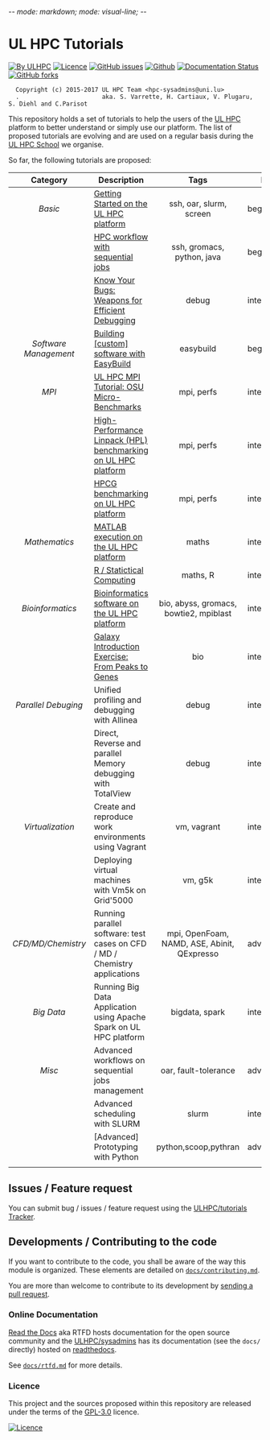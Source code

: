 -*- mode: markdown; mode: visual-line;  -*-

# UL HPC Tutorials

[![By ULHPC](https://img.shields.io/badge/by-ULHPC-blue.svg)](https://hpc.uni.lu) [![Licence](https://img.shields.io/badge/license-GPL--3.0-blue.svg)](http://www.gnu.org/licenses/gpl-3.0.html) [![GitHub issues](https://img.shields.io/github/issues/ULHPC/tutorials.svg)](https://github.com/ULHPC/tutorials/issues/) [![Github](https://img.shields.io/badge/sources-github-green.svg)](https://github.com/ULHPC/tutorials/tree/devel/basic/getting_started/) [![Documentation Status](http://readthedocs.org/projects/ulhpc-tutorials/badge/?version=latest)](http://ulhpc-tutorials.readthedocs.io/en/latest/basic/getting_started/) [![GitHub forks](https://img.shields.io/github/stars/ULHPC/tutorials.svg?style=social&label=Star)](https://github.com/ULHPC/tutorials)

      Copyright (c) 2015-2017 UL HPC Team <hpc-sysadmins@uni.lu>
      .                       aka. S. Varrette, H. Cartiaux, V. Plugaru, S. Diehl and C.Parisot

This repository holds a set of tutorials to help the users of the [UL HPC](https://hpc.uni.lu) platform to better understand or simply use our platform.
The list of proposed tutorials are evolving and are used on a regular basis during the [UL HPC School](http://hpc.uni.lu/hpc-school/) we organise.

So far, the following tutorials are proposed:

| **Category**          | **Description**                                                                 | **Tags**                                    | **Level**      |
| :----------:          | ----------------------------------------------------------------------------    | :--------------:                            | -------------- |
| _Basic_               | [Getting Started on the UL HPC platform](basic/getting_started/)                | ssh, oar, slurm, screen                     | beginners      |
|                       | [HPC workflow with sequential jobs](basic/sequential_jobs/)                     | ssh, gromacs, python, java                  | beginners      |
|                       | [Know Your Bugs: Weapons for Efficient Debugging](advanced/Debug/)              | debug                                       | intermediate   |
| _Software Management_ | [Building [custom] software with EasyBuild](advanced/EasyBuild/)                | easybuild                                   | beginners      |
| _MPI_                 | [UL HPC MPI Tutorial: OSU Micro-Benchmarks](advanced/OSU_MicroBenchmarks/)      | mpi, perfs                                  | intermediate   |
|                       | [High-Performance Linpack (HPL) benchmarking on UL HPC platform](advanced/HPL/) | mpi, perfs                                  | intermediate   |
|                       | [HPCG benchmarking on UL HPC platform](advanced/HPCG/)                          | mpi, perfs                                  | intermediate   |
| _Mathematics_         | [MATLAB execution on the UL HPC platform](advanced/MATLAB1/)                    | maths                                       | intermediate   |
|                       | [R / Statictical Computing](advanced/R/)                                        | maths, R                                    | intermediate   |
| _Bioinformatics_      | [Bioinformatics software on the UL HPC platform](advanced/Bioinformatics/)      | bio, abyss, gromacs, bowtie2, mpiblast      | intermediate   |
|                       | [Galaxy Introduction Exercise: From Peaks to Genes](advanced/Galaxy/)           | bio                                         | intermediate   |
| _Parallel Debuging_   | Unified profiling and debugging with Allinea                                    | debug                                       | intermediate   |
|                       | Direct,  Reverse and parallel Memory debugging with TotalView                   | debug                                       | intermediate   |
| _Virtualization_      | Create and reproduce work environments using Vagrant                            | vm, vagrant                                 | intermediate   |
|                       | Deploying virtual machines with Vm5k on Grid'5000                               | vm, g5k                                     | intermediate   |
| _CFD/MD/Chemistry_    | Running parallel software: test cases on CFD / MD / Chemistry applications      | mpi, OpenFoam, NAMD, ASE, Abinit, QExpresso | advanced       |
| _Big Data_            | Running Big Data Application using Apache Spark on UL HPC platform              | bigdata, spark                              | intermediate   |
| _Misc_                | Advanced workflows on sequential jobs management                                | oar, fault-tolerance                        | advanced       |
|                       | Advanced scheduling with SLURM                                                  | slurm                                       | intermediate   |
|                       | [Advanced] Prototyping with Python                                              | python,scoop,pythran                        | advanced       |
|                       |                                                                                 |                                             |                |


## Issues / Feature request

You can submit bug / issues / feature request using the [ULHPC/tutorials Tracker](https://github.com/ULHPC/tutorials/issues).

## Developments / Contributing to the code

If you want to contribute to the code, you shall be aware of the way this module is organized.
These elements are detailed on [`docs/contributing.md`](contributing.md).

You are more than welcome to contribute to its development by [sending a pull request](https://help.github.com/articles/using-pull-requests).

### Online Documentation

[Read the Docs](https://readthedocs.org/) aka RTFD hosts documentation for the open source community and the [ULHPC/sysadmins](https://github.com/ULHPC/tutorials) has its documentation (see the `docs/` directly) hosted on [readthedocs](http://ulhpc-tutorials.rtfd.org).

See [`docs/rtfd.md`](rtfd.md) for more details.

### Licence

This project and the sources proposed within this repository are released under the terms of the [GPL-3.0](LICENCE) licence.

[![Licence](https://www.gnu.org/graphics/gplv3-88x31.png)](LICENSE)

